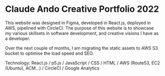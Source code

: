 # Claude Ando Creative Portfolio 2022

This website was designed in Figma, developed in React.js, deployed in AWS, pipelined with CircleCI.
The purpose of this website is to showcase my various skillsets in software development, and creative visions I have as a developer. 


Over the next couple of months, I am migrating the static assets to AWS S3 bucket to optimise the load speed and SEO.


Technology: React.js / p5.js / JavaScript / CSS / HTML / AWS (Route53, EC2 (Ubuntu), ACM...) / CircleCI / Google Analytics

